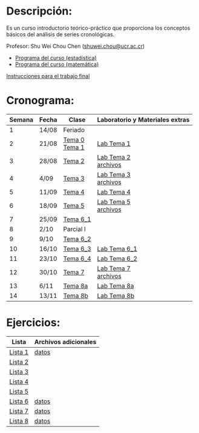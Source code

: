 # Descripción:

Es un curso introductorio teórico-práctico que proporciona los conceptos
básicos del análisis de series cronológicas.

Profesor: Shu Wei Chou Chen (<shuwei.chou@ucr.ac.cr>)

-   [Programa del curso
    (estadística)](https://shuwei325.github.io/SP1633-II23/Programa%20SP1633.pdf)
    <br>
-   [Programa del curso
    (matemática)](https://shuwei325.github.io/SP1633-II23/Programa%20PF1328.pdf)

[Instrucciones para el trabajo
final](https://shuwei325.github.io/SP1633-II23/instrucciones_trabajo.html)

# Cronograma:

| Semana | Fecha | Clase                                                                                                                                                      | Laboratorio y Materiales extras                                                                                   |
|------------|------|------|--------------------------------------------------|
| 1      | 14/08 | Feriado                                                                                                                                                    |                                                                                                                   |
| 2      | 21/08 | [Tema 0](https://shuwei325.github.io/SP1633-II23/Tema_0/presentacion.html) <br> [Tema 1](https://shuwei325.github.io/SP1633-II23/Tema_1/presentacion.html) | [Lab Tema 1](https://shuwei325.github.io/SP1633-II23/Tema_1/lab.html)                                             |
| 3      | 28/08 | [Tema 2](https://shuwei325.github.io/SP1633-II23/Tema_2/presentacion.html)                                                                                 | [Lab Tema 2](https://shuwei325.github.io/SP1633-II23/Tema_2/lab_Tema02.html) <br> [archivos](./Tema_2/Tema_2.zip) |
| 4      | 4/09  | [Tema 3](https://shuwei325.github.io/SP1633-II23/Tema_3/presentacion.html)                                                                                 | [Lab Tema 3](https://shuwei325.github.io/SP1633-II23/Tema_3/lab_Tema03.html) <br> [archivos](./Tema_3/Tema_3.zip) |
| 5      | 11/09 | [Tema 4](https://shuwei325.github.io/SP1633-II23/Tema_4/presentacion.html)                                                                                 | [Lab Tema 4](https://shuwei325.github.io/SP1633-II23/Tema_4/lab_Tema04.html)                                      |
| 6      | 18/09 | [Tema 5](https://shuwei325.github.io/SP1633-II23/Tema_5/presentacion.html)                                                                                 | [Lab Tema 5](https://shuwei325.github.io/SP1633-II23/Tema_5/lab_Tema05.html) <br> [archivos](./Tema_5/Tema_5.zip) |
| 7      | 25/09 | [Tema 6_1](https://shuwei325.github.io/SP1633-II23/Tema_6/presentacion1.html)                                                                              |                                                                                                                   |
| 8      | 2/10  | Parcial I                                                                                                                                                  |                                                                                                                   |
| 9      | 9/10  | [Tema 6_2](https://shuwei325.github.io/SP1633-II23/Tema_6/presentacion2.html)                                                                              |                                                                                                                   |
| 10     | 16/10 | [Tema 6_3](https://shuwei325.github.io/SP1633-II23/Tema_6/presentacion3.html)                                                                              | [Lab Tema 6_1](https://shuwei325.github.io/SP1633-II23/Tema_6/lab_Tema06_1.html)                                  |
| 11     | 23/10 | [Tema 6_4](https://shuwei325.github.io/SP1633-II23/Tema_6/presentacion4.html)                                                                              | [Lab Tema 6_2](https://shuwei325.github.io/SP1633-II23/Tema_6/lab_Tema06_2.html)                                  |
| 12     | 30/10 | [Tema 7](https://shuwei325.github.io/SP1633-II23/Tema_7/presentacion.html)                                                                                 | [Lab Tema 7](https://shuwei325.github.io/SP1633-II23/Tema_7/lab_Tema07.html) <br> [archivos](./Tema_7/Tema_7.zip) |
| 13     | 6/11  | [Tema 8a](https://shuwei325.github.io/SP1633-II23/Tema_8a/presentacion.html)                                                                               | [Lab Tema 8a](https://shuwei325.github.io/SP1633-II23/Tema_8a/lab_Tema08a.R)                                      |
| 14     | 13/11 | [Tema 8b](https://shuwei325.github.io/SP1633-II23/Tema_8b/presentacion.html)                                                                               | [Lab Tema 8b](https://shuwei325.github.io/SP1633-II23/Tema_8b/lab_Tema08b.R)                                      |

<!-- 14             | 13/11 |  |     | -->
<!-- 15             | 20/11 |  |     | -->
<!-- 16             | 27/11 |  |     | -->

# Ejercicios:

| Lista                  | Archivos adicionales          |
|------------------------|-------------------------------|
| [Lista 1](Lista_1.pdf) | [datos](Lista_1_archivos.zip) |
| [Lista 2](Lista_2.pdf) |                               |
| [Lista 3](Lista_3.pdf) |                               |
| [Lista 4](Lista_4.pdf) |                               |
| [Lista 5](Lista_5.pdf) |                               |
| [Lista 6](Lista_6.pdf) | [datos](Lista_6_archivos.zip) |
| [Lista 7](Lista_7.pdf) | [datos](Lista_7_archivos.zip) |
| [Lista 8](Lista_8.pdf) | [datos](Lista_8_archivos.zip) |
